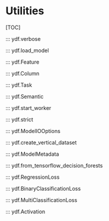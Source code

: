 # Utilities

[TOC]

::: ydf.verbose

::: ydf.load_model

::: ydf.Feature

::: ydf.Column

::: ydf.Task

::: ydf.Semantic

::: ydf.start_worker

::: ydf.strict

::: ydf.ModelIOOptions

::: ydf.create_vertical_dataset

::: ydf.ModelMetadata

::: ydf.from_tensorflow_decision_forests

::: ydf.RegressionLoss

::: ydf.BinaryClassificationLoss

::: ydf.MultiClassificationLoss

::: ydf.Activation
